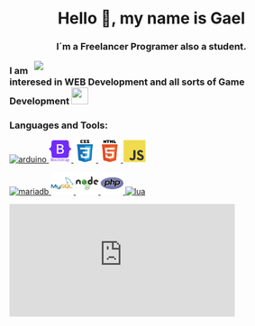 <h1 align="center">Hello 👋, my name is Gael</h1>
<h3 align="center">I´m a Freelancer Programer also a student.</h3>
<img align='right' src="https://github-readme-stats.vercel.app/api?username=Lil-Gael&count_private=true&show_icons=true&include_all_commits=true&hide_title=true" width=460>
<h3 align="left">I am interesed in WEB Development and all sorts of Game Development      <img width="30" height="30" src="https://cdn.discordapp.com/emojis/768544166506266684.png?v=1">
<h3 align="left">Languages and Tools:</h3>
<p align="left"> <a href="https://www.arduino.cc/" target="_blank"> <img src="https://cdn.worldvectorlogo.com/logos/arduino-1.svg" alt="arduino" width="40" height="40"/> </a> <a href="https://getbootstrap.com" target="_blank"> <img src="https://raw.githubusercontent.com/devicons/devicon/master/icons/bootstrap/bootstrap-plain-wordmark.svg" alt="bootstrap" width="40" height="40"/> </a> <a href="https://www.w3schools.com/css/" target="_blank"> <img src="https://raw.githubusercontent.com/devicons/devicon/master/icons/css3/css3-original-wordmark.svg" alt="css3" width="40" height="40"/> </a> <a href="https://www.w3.org/html/" target="_blank"> <img src="https://raw.githubusercontent.com/devicons/devicon/master/icons/html5/html5-original-wordmark.svg" alt="html5" width="40" height="40"/> </a> 
<a href="https://developer.mozilla.org/en-US/docs/Web/JavaScript" target="_blank"> <img src="https://raw.githubusercontent.com/devicons/devicon/master/icons/javascript/javascript-original.svg" alt="javascript" width="40" height="40"/> 


</a> <a href="https://mariadb.org/" target="_blank"> <img src="https://www.vectorlogo.zone/logos/mariadb/mariadb-icon.svg" alt="mariadb" width="40" height="40"/> </a> <a href="https://www.mysql.com/" target="_blank"> <img src="https://raw.githubusercontent.com/devicons/devicon/master/icons/mysql/mysql-original-wordmark.svg" alt="mysql" width="40" height="40"/> </a> <a href="https://nodejs.org" target="_blank"> <img src="https://raw.githubusercontent.com/devicons/devicon/master/icons/nodejs/nodejs-original-wordmark.svg" alt="nodejs" width="40" height="40"/> </a> <a href="https://www.php.net" target="_blank"> <img src="https://raw.githubusercontent.com/devicons/devicon/master/icons/php/php-original.svg" alt="php" width="40" height="40"/> </a></a>
<a href="http://www.lua.org/"><img alt="lua" width="40" height="40" src="https://i.imgur.com/S0fQbOk.png"></a></p>
<iframe
  autoplay=""
  frameborder="0"
  width="400"
  height="200"
  src="https://drive.google.com/file/d/1q5kWA8bE_zEDuP6rsz_pfqu0T1L0jiiF/preview?usp=sharing">
</iframe>
